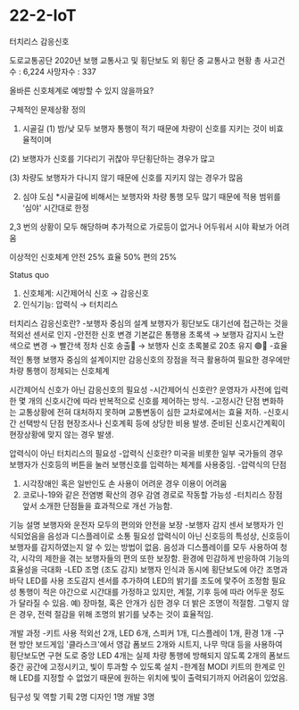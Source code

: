 # 22-2-IoT
터치리스 감응신호

도로교통공단 2020년 보행 교통사고 및 횡단보도 외 횡단 중 교통사고 현황
총 사고건수 : 6,224
사망자수 : 337

올바른 신호체계로 예방할 수 있지 않을까요?

구체적인 문제상황 정의 
1. 시골길
(1) 밤/낮 모두 보행자 통행이 적기 때문에 차량이 신호를 지키는 것이 비효율적이며

(2) 보행자가 신호를 기다리기 귀찮아 무단횡단하는 경우가 많고

(3) 차량도 보행자가 다니지 않기 때문에 신호를 지키지 않는 경우가 많음

2. 심야 도심
*시골길에 비해서는 보행자와 차량 통행 모두 많기 때문에 적용 범위를 ‘심야' 시간대로 한정

2,3 번의 상황이 모두 해당하며 추가적으로 가로등이 없거나 어두워서 시야 확보가 어려움

이상적인 신호체계
안전 25%
효율 50%
편의 25%

Status quo
1. 신호체계: 시간제어식 신호 → 감응신호
2. 인식기능: 압력식 → 터치리스

터치리스 감응신호란?
-보행자 중심의 설계
보행자가 횡단보도 대기선에 접근하는 것을 적외선 센서로 인지
-안전한 신호 변경
기본값은 통행용 초록색 → 보행자 감지시 노란색으로 변경 → 빨간색 정차 신호 송출🔴 → 보행자 신호 초록불로 20초 유지 🟢
-효율적인 통행
보행자 중심의 설계이지만 감응신호의 장점을 적극 활용하여 필요한 경우에만 차량 통행이 정체되는 신호체계

시간제어식 신호가 아닌 감응신호의 필요성 
-시간제어식 신호란?
운영자가 사전에 입력한  몇 개의 신호시간에 따라 반복적으로 신호를 제어하는 방식.
-고정시간 단점
변화하는 교통상황에 전혀 대처하지 못하며 교통변동이 심한 교차로에서는 효율 저하. 
-신호시간 선택방식 단점
현장조사나 신호계획 등에 상당한 비용 발생. 
준비된 신호시간계획이 현장상황에 맞지 않는 경우 발생. 

압력식이 아닌 터치리스의 필요성 
-압력식 신호란?
미국을 비롯한 일부 국가들의 경우 보행자가 신호등의 버튼을 눌러 보행신호를 입력하는 체계를 사용중임.
-압력식의 단점
1. 시각장애인 혹은 일반인도 손 사용이 어려운 경우 이용이 어려움
2. 코로나-19와 같은 전염병 확산의 경우 감염 경로로 작동할 가능성
-터치리스  장점
앞서 소개한 단점들을 효과적으로 개선 가능함.

기능 설명
보행자와 운전자 모두의 편의와 안전을 보장
-보행자 감지 센서 
보행자가 인식되었음을 음성과 
디스플레이로 소통
필요성
압력식이 아닌 신호등의 특성상, 신호등이 보행자를 감지하였는지 알 수 있는 방법이 없음.
음성과 디스플레이를 모두 사용하여 청각, 시각의 제한을 겪는 보행자들의 편의 또한 보장함.
환경에 민감하게 반응하여 기능의 효율성을 극대화 
-LED 조명 (조도 감지)
보행자 인식과 동시에 횡단보도에 야간 조명과 바닥 LED를 사용
조도감지 센서를 추가하여 LED의 밝기를 조도에 맟주어 조정함
필요성 
통행이 적은 야간으로 시간대를 가정하고 있지만, 계절, 기후 등에 따라 어두운 정도가 달라질 수 있음.
예) 장마철, 혹은 안개가 심한 경우 더 밝은 조명이 적절함. 그렇지 않은 경우, 전력 절감을 위해 조명의 밝기를 낮추는 것이 효율적임.

개발 과정 
-키트 사용
적외선 2개,  LED 6개, 스피커 1개, 디스플레이 1개, 환경 1개
-구현 방안
보드게임 '클라스크'에서 영감
폼보드 2개와 시트지, 나무 막대 등을 사용하여 횡단보도면 구현
도로 중앙 LED 4개는 실제 차량 통행에 방해되지 않도록 2개의 폼보드 중간 공간에 고정시키고, 빛이 투과할 수 있도록 설치
-한계점
MODI 키트의 한계로 인해 LED를 지정할 수 없었기 때문에 원하는 위치에 빛이 출력되기까지 어려움이 있었음. 

팀구성 및 역할
기획 2명
디자인 1명
개발 3명
